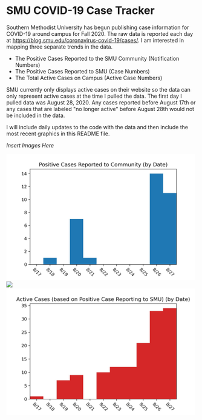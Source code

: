 # SMU COVID-19 Case Tracker

Southern Methodist University has begun publishing case information for COVID-19 around campus for Fall 2020. The raw data is reported each day at https://blog.smu.edu/coronavirus-covid-19/cases/. I am interested in mapping three separate trends in the data.

* The Positive Cases Reported to the SMU Community (Notification Numbers)
* The Positive Cases Reported to SMU (Case Numbers)
* The Total Active Cases on Campus (Active Case Numbers)

SMU currently only displays active cases on their website so the data can only represent active cases at the time I pulled the data. The first day I pulled data was August 28, 2020. Any cases reported before August 17th or any cases that are labeled "no longer active" before August 28th would not be included in the data.

I will include daily updates to the code with the data and then include the most recent graphics in this README file.

*Insert Images Here*

<img src="Images/SMU_COVID19_community_notified_cases.jpg" width="500">
<img src="Images/SMU_COVID19_postive_test_cases.jpg" width="500">
<img src="Images/SMU_COVID19_active_cases.jpg" width="500">
